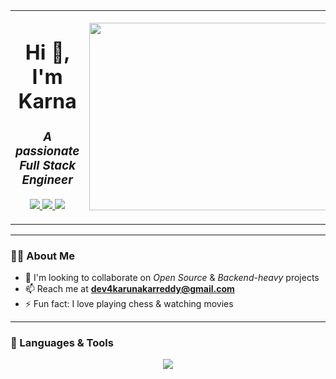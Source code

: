 <table width="100%">
  <tr>
    <td align="left" width="60%">
      <h1 align="center">Hi 👋, I'm Karna</h1>
      <h3 align="center"><i>A passionate Full Stack Engineer</i></h3>
      <p align="center">
        <a href="https://imvrish.github.io/Profile/" target="_blank">
          <img src="https://img.shields.io/badge/Portfolio-%2312100E.svg?&style=for-the-badge&logo=github&logoColor=white" />
        </a>
        <a href="mailto:dev4karunakarreddy@gmail.com">
          <img src="https://img.shields.io/badge/Email-%23D14836.svg?&style=for-the-badge&logo=gmail&logoColor=white" />
        </a>
        <a href="https://www.linkedin.com/in/imvrish/" target="_blank">
          <img src="https://img.shields.io/badge/LinkedIn-%230077B5.svg?&style=for-the-badge&logo=linkedin&logoColor=white" />
        </a>
      </p>
    </td>
    <td align="right" width="40%">
      <img src="https://media2.giphy.com/media/v1.Y2lkPTc5MGI3NjExMDJzcmpiemMwcWhjcHg5OTRpZnk4b2Zhc255emxlbHIzM3NzdW81cCZlcD12MV9pbnRlcm5hbF9naWZfYnlfaWQmY3Q9Zw/S2u9Ldmx480O4/giphy.gif" width="500" height="300" />
    </td>
  </tr>
</table>


---

### 🧑‍💻 About Me

- 👯 I'm looking to collaborate on _Open Source_ & _Backend-heavy_ projects  
- 📫 Reach me at **dev4karunakarreddy@gmail.com**  
- ⚡ Fun fact: I love playing chess & watching movies  

---

### 🚀 Languages & Tools

<p align="center">
  <img src="https://img.shields.io/badge/Java-%23ED8B00.svg?&style=for-the-badge&logo=java&logoColor=white" />
  <img src="https://img.shields.io/badge/Spring_Boot-%_

